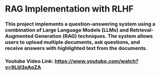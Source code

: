 # RAG Implementation with RLHF
### This project implements a question-answering system using a combination of Large Language Models (LLMs) and Retrieval-Augmented Generation (RAG) techniques.  The system allows users to upload multiple documents, ask questions, and receive answers with highlighted text from the documents.
### Youtube Video Link: https://www.youtube.com/watch?v=9LIjI3oAoZA

